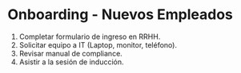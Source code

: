 
# Onboarding - Nuevos Empleados

1. Completar formulario de ingreso en RRHH.  
2. Solicitar equipo a IT (Laptop, monitor, teléfono).  
3. Revisar manual de compliance.  
4. Asistir a la sesión de inducción.

